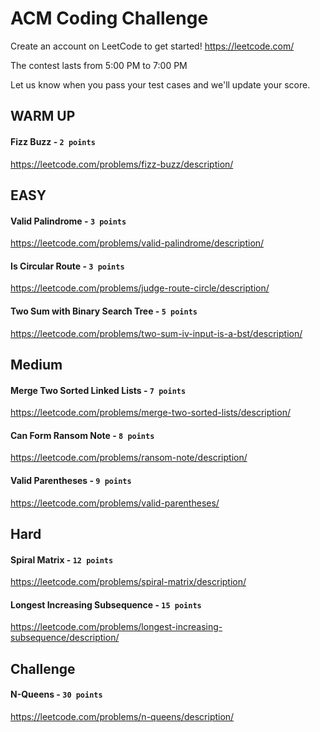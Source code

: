 
# ACM Coding Challenge

Create an account on LeetCode to get started!
https://leetcode.com/

The contest lasts from 5:00 PM to 7:00 PM

Let us know when you pass your test cases and we'll update your score.

## WARM UP

#### Fizz Buzz  - `2 points`
https://leetcode.com/problems/fizz-buzz/description/

## EASY

#### Valid Palindrome - `3 points`
https://leetcode.com/problems/valid-palindrome/description/

#### Is Circular Route - `3 points`
https://leetcode.com/problems/judge-route-circle/description/

#### Two Sum with Binary Search Tree  - `5 points`
https://leetcode.com/problems/two-sum-iv-input-is-a-bst/description/

## Medium

#### Merge Two Sorted Linked Lists - `7 points`
https://leetcode.com/problems/merge-two-sorted-lists/description/

#### Can Form Ransom Note - `8 points`
https://leetcode.com/problems/ransom-note/description/

#### Valid Parentheses - `9 points`
https://leetcode.com/problems/valid-parentheses/

## Hard

#### Spiral Matrix - `12 points`
https://leetcode.com/problems/spiral-matrix/description/

#### Longest Increasing Subsequence - `15 points`
https://leetcode.com/problems/longest-increasing-subsequence/description/

## Challenge

#### N-Queens - `30 points`
https://leetcode.com/problems/n-queens/description/
